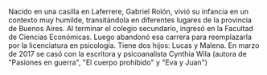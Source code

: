Nacido en una casilla en Laferrere, Gabriel Rolón, vivió su infancia en un contexto muy humilde, transitándola en diferentes lugares de la provincia de Buenos Aires.
Al terminar el colegio secundario, ingresó en la Facultad de Ciencias Económicas. Luego abandonó esa carrera para reemplazarla por la licenciatura en psicología. 
Tiene dos hijos: Lucas y Malena. 
En marzo de 2017 se casó con la escritora y psicoanalista Cynthia Wila (autora de "Pasiones en guerra", "El cuerpo prohibido" y "Eva y Juan")
